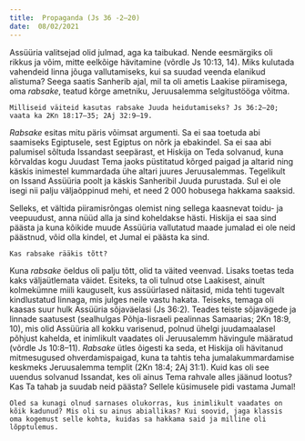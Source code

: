 ```yaml
---
title:  Propaganda (Js 36 -2–20)  
date:  08/02/2021  
---
```


Assüüria valitsejad olid julmad, aga ka taibukad. Nende eesmärgiks oli rikkus ja võim, mitte eelkõige hävitamine (võrdle Js 10:13, 14). Miks kulutada vahendeid linna jõuga vallutamiseks, kui sa suudad veenda elanikud alistuma? Seega saatis Sanherib ajal, mil ta oli ametis Laakise piiramisega, oma _rabsake_, teatud kõrge ametniku, Jeruusalemma selgitustööga võitma.

`Milliseid väiteid kasutas rabsake Juuda heidutamiseks? Js 36:2–20; vaata ka 2Kn 18:17–35; 2Aj 32:9–19.`

_Rabsake_ esitas mitu päris võimsat argumenti. Sa ei saa toetuda abi saamiseks Egiptusele, sest Egiptus on nõrk ja ebakindel. Sa ei saa abi palumisel sõltuda Issandast seepärast, et Hiskija on Teda solvanud, kuna kõrvaldas kogu Juudast Tema jaoks püstitatud kõrged paigad ja altarid ning käskis inimestel kummardada ühe altari juures Jeruusalemmas. Tegelikult on Issand Assüüria poolt ja käskis Sanheribil Juuda purustada. Sul ei ole isegi nii palju väljaõppinud mehi, et need 2 000 hobusega hakkama saaksid.

Selleks, et vältida piiramisrõngas olemist ning sellega kaasnevat toidu- ja veepuudust, anna nüüd alla ja sind koheldakse hästi. Hiskija ei saa sind päästa ja kuna kõikide muude Assüüria vallutatud maade jumalad ei ole neid päästnud, võid olla kindel, et Jumal ei päästa ka sind.

`Kas rabsake rääkis tõtt?`

Kuna _rabsake_ öeldus oli palju tõtt, olid ta väited veenvad. Lisaks toetas teda kaks väljaütlemata väidet. Esiteks, ta oli tulnud otse Laakisest, ainult kolmekümne miili kauguselt, kus assüürlased näitasid, mida tehti tugevalt kindlustatud linnaga, mis julges neile vastu hakata. Teiseks, temaga oli kaasas suur hulk Assüüria sõjaväelasi (Js 36:2). Teades teiste sõjavägede ja linnade saatusest (sealhulgas Põhja-Iisraeli pealinnas Samaarias; 2Kn 18:9, 10), mis olid Assüüria all kokku varisenud, polnud ühelgi juudamaalasel põhjust kahelda, et inimlikult vaadates oli Jeruusalemm hävingule määratud (võrdle Js 10:8–11). _Rabsake_ ütles õigesti ka seda, et Hiskija oli hävitanud mitmesugused ohverdamispaigad, kuna ta tahtis teha jumalakummardamise keskmeks Jeruusalemma templit (2Kn 18:4; 2Aj 31:1). Kuid kas oli see uuendus solvanud Issandat, kes oli ainus Tema rahvale alles jäänud lootus? Kas Ta tahab ja suudab neid päästa? Sellele küsimusele pidi vastama Jumal!

`Oled sa kunagi olnud sarnases olukorras, kus inimlikult vaadates on kõik kadunud? Mis oli su ainus abiallikas? Kui soovid, jaga klassis oma kogemust selle kohta, kuidas sa hakkama said ja milline oli lõpptulemus.`